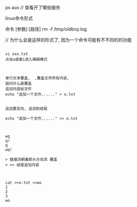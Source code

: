 ps aux // 查看开了哪些服务

linux命令形式

命令   [参数]   [路径]
rm     -f      /tmp/oldboy.log

// 为什么会是这样的形式了, 因为一个命令可能有不不同的的功能

```

vi xxx.txt
点击a或者i进入编辑模式

```

```


单行文本覆盖,  ,覆盖文件所有内容,
就问什么是覆盖
追加内容给文件
echo "追加一个文件,....." > o.txt

```


```

追加重定向, 追加到结尾

echo "追加一个文件,....." >> o.txt


```



```

wq
q!
q
wq!

> 数据流朝着箭头方向流 覆盖
> >> 结尾追加内容


```




```

cat >>o.txt <<wo
1
2
3
wo


```